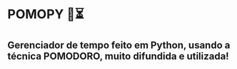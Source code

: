 # POMOPY :tomato::hourglass_flowing_sand:
## Gerenciador de tempo feito em Python, usando a técnica POMODORO, muito difundida e utilizada!
## 
